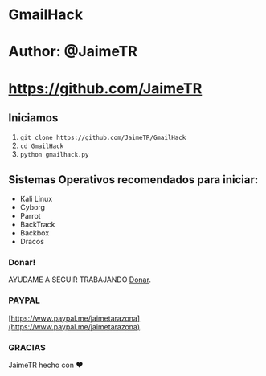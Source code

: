 # GmailHack
# Author: @JaimeTR
# https://github.com/JaimeTR

## Iniciamos
1. ```git clone https://github.com/JaimeTR/GmailHack```
2. ```cd GmailHack```
3. ```python gmailhack.py ```

## Sistemas Operativos recomendados para iniciar:
- Kali Linux
- Cyborg
- Parrot
- BackTrack
- Backbox
- Dracos

### Donar!
AYUDAME A SEGUIR TRABAJANDO [Donar](https://www.paypal.me/jaimetarazona).

### PAYPAL

[https://www.paypal.me/jaimetarazona](https://www.paypal.me/jaimetarazona).


### GRACIAS

JaimeTR hecho con ❤️
